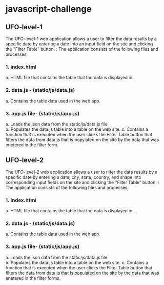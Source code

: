 # javascript-challenge

## UFO-level-1

The UFO-level-1 web application allows a user to filter the data results by a specific date by entering a date into an input field on the site and clicking the "Filter Table" button.
:
The application consists of the following files and processes:

### 1. index.html 
 a. HTML file that contains the table that the data is displayed in.

### 2. data.js - (static/js/data.js)<br />
 a. Contains the table data used in the web app.<br />

### 3. app.js file- (static/js/app.js)<br />
 a. Loads the json data from the static/js/data.js file<br />
 b. Populates the data.js table into a table on the web site.
 c. Contains a function that is executed when the user clicks the Filter Table button that filters the data from data.js that is popylated on the site by the data that was enetered in the filter form.<br />


## UFO-level-2

The UFO-level-2 web application allows a user to filter the data results by a specific date by entering a date, city, state, country, and shape into corresponding input fields on the site and clicking the "Filter Table" button.
:
The application consists of the following files and processes:

### 1. index.html 
 a. HTML file that contains the table that the data is displayed in.

### 2. data.js - (static/js/data.js)<br />
 a. Contains the table data used in the web app.<br />

### 3. app.js file- (static/js/app.js)<br />
 a. Loads the json data from the static/js/data.js file<br />
 b. Populates the data.js table into a table on the web site.
 c. Contains a function that is executed when the user clicks the Filter Table button that filters the data from data.js that is populated on the site by the data that was enetered in the filter forms.<br />